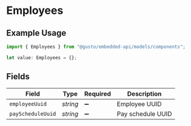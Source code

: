 # Employees

## Example Usage

```typescript
import { Employees } from "@gusto/embedded-api/models/components";

let value: Employees = {};
```

## Fields

| Field              | Type               | Required           | Description        |
| ------------------ | ------------------ | ------------------ | ------------------ |
| `employeeUuid`     | *string*           | :heavy_minus_sign: | Employee UUID      |
| `payScheduleUuid`  | *string*           | :heavy_minus_sign: | Pay schedule UUID  |